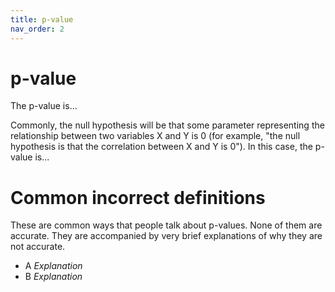 ```yaml
---
title: p-value
nav_order: 2
---
```


# p-value

The p-value is...

Commonly, the null hypothesis will be that some parameter representing the relationship between two variables X and Y is 0 (for example, "the null hypothesis is that the correlation between X and Y is 0"). In this case, the p-value is...

# Common incorrect definitions

These are common ways that people talk about p-values. None of them are accurate. They are accompanied by very brief explanations of why they are not accurate.

* A *Explanation*
* B *Explanation*
